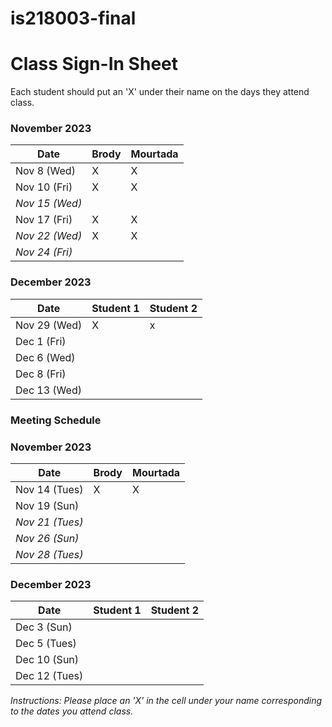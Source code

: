 # is218003-final

# Class Sign-In Sheet

Each student should put an 'X' under their name on the days they attend class.

### November 2023


| Date        | Brody | Mourtada | 
|-------------|-----------|-----------|
| Nov 8 (Wed) |     X      |     X      |
| Nov 10 (Fri)|     X     |      X     |
| *Nov 15 (Wed)*|           |           | 
| Nov 17 (Fri)|     X      |      X     |
| *Nov 22 (Wed)* |    X   |        X   | 
| *Nov 24 (Fri)* |       |           | 

### December 2023

| Date        | Student 1 | Student 2 | 
|-------------|-----------|-----------|
| Nov 29 (Wed)|      X    |     x      | 
| Dec 1 (Fri) |           |           | 
| Dec 6 (Wed) |           |           | 
| Dec 8 (Fri) |           |           | 
| Dec 13 (Wed)|           |           | 


### Meeting Schedule

### November 2023


| Date        | Brody | Mourtada | 
|-------------|-----------|-----------|
| Nov 14 (Tues)|      X     |     X       | 
| Nov 19 (Sun)|           |           |
| *Nov 21 (Tues)* |       |           | 
| *Nov 26 (Sun)* |       |           |
| *Nov 28 (Tues)* |       |           | 


### December 2023

| Date        | Student 1 | Student 2 | 
|-------------|-----------|-----------|
| Dec 3 (Sun) |           |           | 
| Dec 5 (Tues) |           |           | 
| Dec 10 (Sun) |           |           | 
| Dec 12 (Tues)|           |           | 


*Instructions: Please place an 'X' in the cell under your name corresponding to the dates you attend class.*
